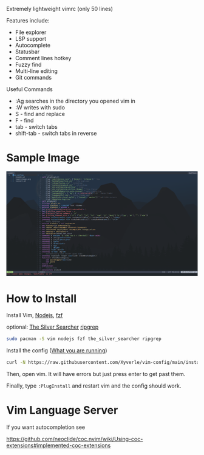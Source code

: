 Extremely lightweight vimrc (only 50 lines)

Features include:
* File explorer
* LSP support
* Autocomplete
* Statusbar
* Comment lines hotkey
* Fuzzy find
* Multi-line editing
* Git commands

Useful Commands
* :Ag searches in the directory you opened vim in
* :W writes with sudo
* S - find and replace
* F - find
* tab - switch tabs
* shift-tab - switch tabs in reverse

# Sample Image
![](SampleImage.png)

# How to Install
Install Vim, [Nodejs](https://nodejs.org/en/), [fzf](https://github.com/junegunn/fzf)

optional: [The Silver Searcher](https://github.com/ggreer/the_silver_searcher) [ripgrep](https://github.com/BurntSushi/ripgrep)
```sh
sudo pacman -S vim nodejs fzf the_silver_searcher ripgrep
```
Install the config ([What you are running](https://raw.githubusercontent.com/Xyverle/vim-configs/main/install.sh))
```sh
curl -N https://raw.githubusercontent.com/Xyverle/vim-config/main/install.sh | bash
```
Then, open vim. It will have errors but just press enter to get past them.

Finally, type ```:PlugInstall``` and restart vim and the config should work.
# Vim Language Server
If you want autocompletion see

https://github.com/neoclide/coc.nvim/wiki/Using-coc-extensions#implemented-coc-extensions
